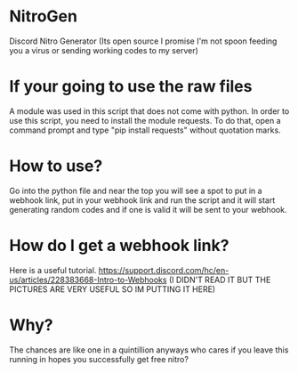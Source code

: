 # NitroGen
Discord Nitro Generator (Its open source I promise I'm not spoon feeding you a virus or sending working codes to my server)

# If your going to use the raw files
A module was used in this script that does not come with python. In order to use this script, you need to install the module requests. To do that, open a command prompt and type "pip install requests" without quotation marks.

# How to use?
Go into the python file and near the top you will see a spot to put in a webhook link, put in your webhook link and run the script and it will start generating random codes and if one is valid it will be sent to your webhook.

# How do I get a webhook link?
Here is a useful tutorial. https://support.discord.com/hc/en-us/articles/228383668-Intro-to-Webhooks (I DIDN'T READ IT BUT THE PICTURES ARE VERY USEFUL SO IM PUTTING IT HERE)

# Why?
The chances are like one in a quintillion anyways who cares if you leave this running in hopes you successfully get free nitro?
